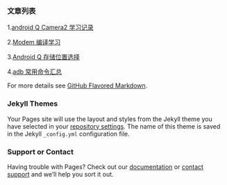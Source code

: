
### 文章列表

1.[android Q Camera2 学习记录](https://www.baidu.com/)

2.[Modem 编译学习](https://github.com/QQHan/test/edit/master/README.md)

3.[Android Q 存储位置选择 ](./doc/page_1.md)

4.[adb 常用命令汇总](./doc/page_2.md)


For more details see [GitHub Flavored Markdown](https://guides.github.com/features/mastering-markdown/).

### Jekyll Themes

Your Pages site will use the layout and styles from the Jekyll theme you have selected in your [repository settings](https://github.com/QQHan/test/settings). The name of this theme is saved in the Jekyll `_config.yml` configuration file.

### Support or Contact

Having trouble with Pages? Check out our [documentation](https://help.github.com/categories/github-pages-basics/) or [contact support](https://github.com/contact) and we’ll help you sort it out.
